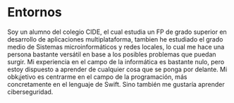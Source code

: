 # Entornos
Soy un alumno del colegio CIDE, el cual estudia un FP de grado superior en desarrollo de aplicaciones multiplataforma, tambien he estudiado el grado medio de Sistemas microinformáticos y redes locales, lo cual me hace una persona bastante versátil en base a los posibles problemas que puedan surgir.
Mi experiencia en el campo de la informática es bastante nulo, pero estoy dispuesto a aprender de cualquier cosa que se ponga por delante.
Mi obk¡jetivo es centrarme en el campo de la programación, más concretamente en el lenguaje de Swift. Sino también me gustaría aprender ciberseguridad.
